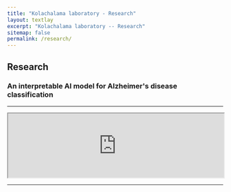 ```yaml
---
title: "Kolachalama laboratory - Research"
layout: textlay
excerpt: "Kolachalama laboratory -- Research"
sitemap: false
permalink: /research/
---
```


## Research

### An interpretable AI model for Alzheimer's disease classification
---
<div class="youtube">
  <iframe src="https://www.youtube.com/embed/RgqyGPMbJ9w" frameborder="1" width="100%" allow="accelerometer; autoplay; encrypted-media; gyroscope; picture-in-picture" allowfullscreen></iframe>
</div>

---
